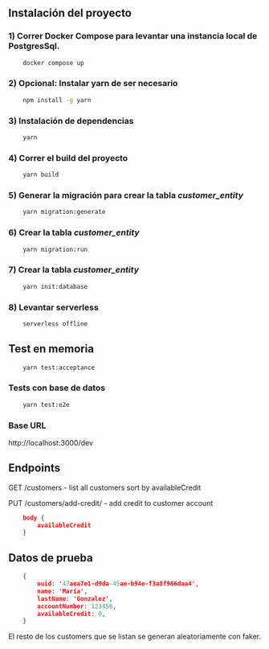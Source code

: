## Instalación del proyecto

### 1) Correr Docker Compose para levantar una instancia local de PostgresSql.

``` bash
    docker compose up
```

### 2) Opcional: Instalar yarn de ser necesario

``` bash
    npm install -g yarn
```

### 3) Instalación de dependencias

``` bash
    yarn
```

### 4) Correr el build del proyecto

``` bash
    yarn build
```

### 5) Generar la migración para crear la tabla *customer_entity*

``` bash
    yarn migration:generate
```

### 6) Crear la tabla *customer_entity*

``` bash
    yarn migration:run
```

### 7) Crear la tabla *customer_entity*

``` bash
    yarn init:database
```

### 8) Levantar serverless

``` bash
    serverless offline
```

## Test en memoria

``` bash
    yarn test:acceptance
```

### Tests con base de datos

``` bash
    yarn test:e2e
```

### Base URL

http://localhost:3000/dev

## Endpoints

GET /customers - list all customers sort by availableCredit

PUT /customers/add-credit/<uuid> - add credit to customer account

``` json
    body {
        availableCredit
    }
```

## Datos de prueba

``` json
    {
        uuid: '47aea7e1-d9da-45ae-b94e-f3a8f966daa4',
        name: 'María',
        lastName: 'Gonzalez',
        accountNumber: 123456,
        availableCredit: 0,
    }
```

El resto de los customers que se listan se generan aleatoriamente con faker.
